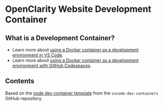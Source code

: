 # OpenClarity Website Development Container

## What is a Development Container?

* Learn more about [using a Docker container as a development environment in VS Code](https://code.visualstudio.com/docs/remote/containers).
* Learn more about [using a Docker container as a development environment with GitHub Codespaces](https://docs.github.com/en/codespaces/developing-in-codespaces/creating-a-codespace).

## Contents

Based on the [node dev container template](https://github.com/microsoft/vscode-remote-try-node) from the `vscode-dev-containers` GitHub repository.